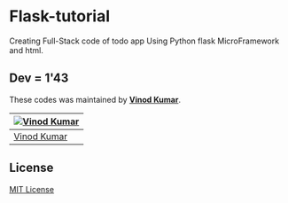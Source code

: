 # Flask-tutorial
Creating Full-Stack code of todo app Using Python flask MicroFramework and html.

## Dev = 1'43
These codes was maintained by [**Vinod Kumar**](https://github.com/iamvk1437k).

[![Vinod Kumar](https://github.com/iamvk1437k.png?size=100)](https://github.com/iamvk1437k) |
--- |
[Vinod Kumar](https://github.com/iamvk1437k) |

## License

[MIT License](./LICENSE)
